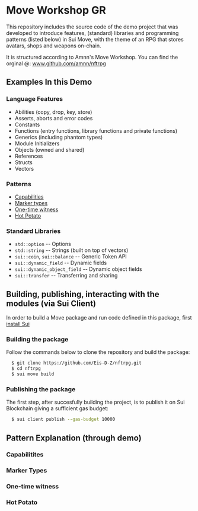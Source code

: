 # Move Workshop GR
This repository includes the source code of the demo project that was developed to introduce features, (standard) libraries and programming patterns (listed below) in Sui Move, with the theme of an RPG that stores avatars, shops and weapons on-chain. 

It is structured according to Amnn's Move Workshop. You can find the orginal @: www.github.com/amnn/nftrpg

## Examples In this Demo

### Language Features
- Abilities (copy, drop, key, store)
- Asserts, aborts and error codes
- Constants
- Functions (entry functions, library functions and private functions)
- Generics (including phantom types)
- Module Initializers
- Objects (owned and shared)
- References
- Structs
- Vectors

### Patterns
- [Capabilities](#capabilitites)
- [Marker types](#mtypes)
- [One-time witness](#otw)
- [Hot Potato](#hpotato)

### Standard Libraries
- `std::option` -- Options
- `std::string` -- Strings (built on top of vectors)
- `sui::coin`, `sui::balance` -- Generic Token API
- `sui::dynamic_field` -- Dynamic fields 
- `sui::dynamic_object_field` -- Dynamic object fields
- `sui::transfer` -- Transferring and sharing

## Building, publishing, interacting with the modules (via Sui Client)
In order to build a Move package and run code defined in this package, first [install Sui](https://docs.sui.io/build/install)

### Building the package
Follow the commands below to clone the repository and build the package:
```sh
  $ git clone https://github.com/Eis-D-Z/nftrpg.git
  $ cd nftrpg
  $ sui move build
```

### Publishing the package
The first step, after succesfully building the project, is to publish it on Sui Blockchain giving a sufficient gas budget:
```sh
  $ sui client publish --gas-budget 10000
```
## Pattern Explanation (through demo)

### <a name="capabilitites"></a> Capabilitites

### <a name="mtypes"></a> Marker Types

### <a name="otw"></a> One-time witness

### <a name="hpotato"></a> Hot Potato
